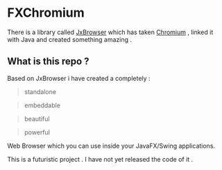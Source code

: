 # FXChromium
There is a library called [JxBrowser](https://jxbrowser-support.teamdev.com/) which has taken [Chromium](https://en.wikipedia.org/wiki/Chromium_(web_browser)) , linked it with Java and created something amazing .

## What is this repo ?

Based on JxBrowser i have created a completely :

> standalone

> embeddable

> beautiful

> powerful

Web Browser which you can use inside your JavaFX/Swing applications.


This is a futuristic project . I have not yet released the code of it .
